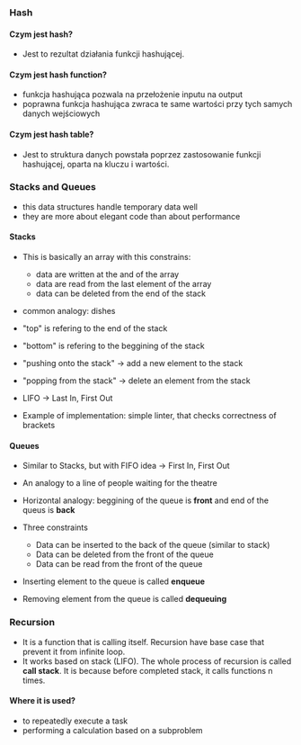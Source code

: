### Hash

#### Czym jest hash?

- Jest to rezultat działania funkcji hashującej.

#### Czym jest hash function?

- funkcja hashująca pozwala na przełożenie inputu na output
- poprawna funkcja hashująca zwraca te same wartości przy tych samych danych wejściowych

#### Czym jest hash table?

- Jest to struktura danych powstała poprzez zastosowanie funkcji hashującej, oparta na kluczu i wartości.

### Stacks and Queues

- this data structures handle temporary data well
- they are more about elegant code than about performance

#### Stacks

- This is basically an array with this constrains:

  - data are written at the and of the array
  - data are read from the last element of the array
  - data can be deleted from the end of the stack

- common analogy: dishes
- "top" is refering to the end of the stack
- "bottom" is refering to the beggining of the stack

- "pushing onto the stack" -> add a new element to the stack
- "popping from the stack" -> delete an element from the stack
- LIFO -> Last In, First Out

- Example of implementation: simple linter, that checks correctness of brackets

#### Queues

- Similar to Stacks, but with FIFO idea -> First In, First Out
- An analogy to a line of people waiting for the theatre
- Horizontal analogy: beggining of the queue is **front** and end of the queus is **back**

- Three constraints

  - Data can be inserted to the back of the queue (similar to stack)
  - Data can be deleted from the front of the queue
  - Data can be read from the front of the queue

- Inserting element to the queue is called **enqueue**
- Removing element from the queue is called **dequeuing**

### Recursion

- It is a function that is calling itself. Recursion have base case that prevent it from infinite loop.
- It works based on stack (LIFO). The whole process of recursion is called **call stack**. It is because before completed stack, it calls functions n times.

#### Where it is used?

- to repeatedly execute a task
- performing a calculation based on a subproblem
